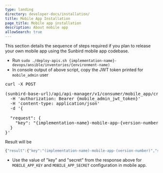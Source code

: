 ```yaml
---
type: landing
directory: developer-docs/installation/
title: Mobile App Installation
page_title: Mobile app installation
description: About mobile app
allowSearch: true
---
```

This section details the sequence of steps required if you plan to release your own mobile app using the Sunbird mobile app codebase.

- Run `sudo ./deploy-apis.sh {implementation-name}-devops/ansible/inventories/{environment-name)`
- In console output of above script, copy the JWT token printed for `mobile_admin` user

<pre>
curl -X POST 

(sunbird-base-url)/api/api-manager/v1/consumer/mobile_app/credential/register 
  -H 'authorization: Bearer {mobile_admin_jwt_token}' 
  -H 'content-type: application/json' 
  -d '{
  
  "request": {
    "key": "{implementation-name}-mobile-app-{version-number}
  }
}'
</pre>

Result will be

```js
{"result":{"key":"(implementation-name)-mobile-app-(version-number)","secret":"(secret)"}}
```

- Use the value of "key" and "secret" from the response above for `MOBILE_APP_KEY` and `MOBILE_APP_SECRET` configuration in mobile app.
